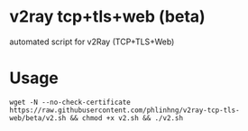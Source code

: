 # v2ray tcp+tls+web (beta)
automated script for v2Ray (TCP+TLS+Web)

# Usage
```
wget -N --no-check-certificate https://raw.githubusercontent.com/phlinhng/v2ray-tcp-tls-web/beta/v2.sh && chmod +x v2.sh && ./v2.sh
```

